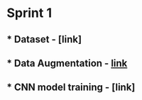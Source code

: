 # Sprint 1
## * Dataset              - [link]
## * Data Augmentation    - [link](https://github.com/IBM-EPBL/IBM-Project-46326-1660745221/blob/main/Project%20Development%20Phase/Sprint%201/Data_Augmentation.ipynb)
## * CNN model training   - [link]
